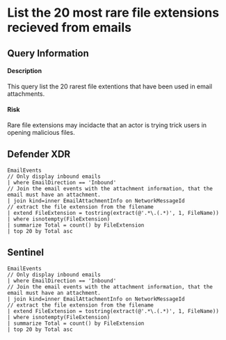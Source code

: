 # List the 20 most rare file extensions recieved from emails

## Query Information

#### Description
This query list the 20 rarest file extentions that have been used in email attachments. 

#### Risk
Rare file extensions may incidacte that an actor is trying trick users in opening malicious files.

## Defender XDR
```
EmailEvents
// Only display inbound emails
| where EmailDirection == 'Inbound'
// Join the email events with the attachment information, that the email must have an attachment.
| join kind=inner EmailAttachmentInfo on NetworkMessageId
// extract the file extension from the filename
| extend FileExtension = tostring(extract(@'.*\.(.*)', 1, FileName))
| where isnotempty(FileExtension)
| summarize Total = count() by FileExtension
| top 20 by Total asc
```
## Sentinel
```
EmailEvents
// Only display inbound emails
| where EmailDirection == 'Inbound'
// Join the email events with the attachment information, that the email must have an attachment.
| join kind=inner EmailAttachmentInfo on NetworkMessageId
// extract the file extension from the filename
| extend FileExtension = tostring(extract(@'.*\.(.*)', 1, FileName))
| where isnotempty(FileExtension)
| summarize Total = count() by FileExtension
| top 20 by Total asc
```
